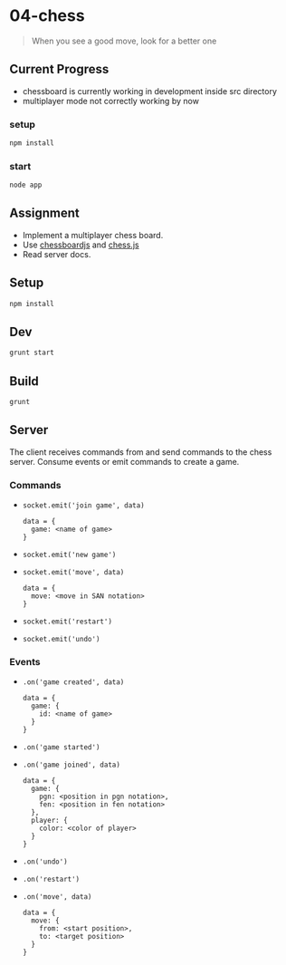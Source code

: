 

# 04-chess

> When you see a good move, look for a better one

## Current Progress
* chessboard is currently working in development inside src directory
* multiplayer mode not correctly working by now
### setup
```bash
npm install
```
### start 
```bash
node app
```

## Assignment

* Implement a multiplayer chess board.
* Use [chessboardjs](https://www.npmjs.com/package/chessboardjs) and [chess.js](https://www.npmjs.com/package/chess.js)
* Read server docs.

## Setup

```bash
npm install
```

## Dev

```bash
grunt start
```

## Build

```bash
grunt
```

## Server

The client receives commands from and send commands to the chess server.
Consume events or emit commands to create a game.

### Commands

* `socket.emit('join game', data)`

  ```
  data = {
    game: <name of game>
  }
  ```

* `socket.emit('new game')`
* `socket.emit('move', data)`

  ```
  data = {
    move: <move in SAN notation>
  }
  ```
  
* `socket.emit('restart')`
* `socket.emit('undo')`

### Events

* `.on('game created', data)`

  ```
  data = {
    game: {
      id: <name of game>
    }
  }
  ```

* `.on('game started')`
* `.on('game joined', data)`

  ```
  data = {
    game: {
      pgn: <position in pgn notation>,
      fen: <position in fen notation>
    },
    player: {
      color: <color of player>
    }
  }
  ```

* `.on('undo')`
* `.on('restart')`
* `.on('move', data)`

  ```
  data = {
    move: {
      from: <start position>,
      to: <target position>
    }
  }
  ```
